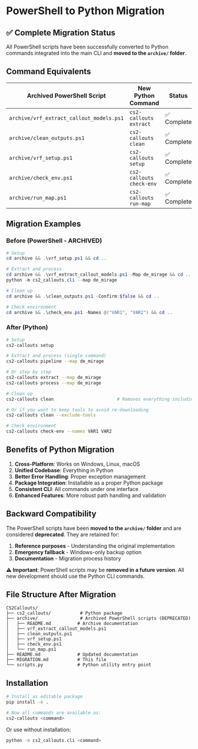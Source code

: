 # PowerShell to Python Migration

## ✅ Complete Migration Status

All PowerShell scripts have been successfully converted to Python commands integrated into the main CLI and **moved to the `archive/` folder**.

## Command Equivalents

| Archived PowerShell Script | New Python Command | Status |
|---------------------------|-------------------|--------|
| `archive/vrf_extract_callout_models.ps1` | `cs2-callouts extract` | ✅ Complete |
| `archive/clean_outputs.ps1` | `cs2-callouts clean` | ✅ Complete |
| `archive/vrf_setup.ps1` | `cs2-callouts setup` | ✅ Complete |
| `archive/check_env.ps1` | `cs2-callouts check-env` | ✅ Complete |
| `archive/run_map.ps1` | `cs2-callouts run-map` | ✅ Complete |

## Migration Examples

### Before (PowerShell - ARCHIVED)
```powershell
# Setup
cd archive && .\vrf_setup.ps1 && cd ..

# Extract and process
cd archive && .\vrf_extract_callout_models.ps1 -Map de_mirage && cd ..
python -m cs2_callouts.cli --map de_mirage

# Clean up
cd archive && .\clean_outputs.ps1 -Confirm:$false && cd ..

# Check environment
cd archive && .\check_env.ps1 -Names @("VAR1", "VAR2") && cd ..
```

### After (Python)
```bash
# Setup
cs2-callouts setup

# Extract and process (single command)
cs2-callouts pipeline --map de_mirage

# Or step by step
cs2-callouts extract --map de_mirage
cs2-callouts process --map de_mirage

# Clean up
cs2-callouts clean                        # Removes everything including tools

# Or if you want to keep tools to avoid re-downloading
cs2-callouts clean --exclude-tools

# Check environment
cs2-callouts check-env --names VAR1 VAR2
```

## Benefits of Python Migration

1. **Cross-Platform**: Works on Windows, Linux, macOS
2. **Unified Codebase**: Everything in Python
3. **Better Error Handling**: Proper exception management
4. **Package Integration**: Installable as a proper Python package
5. **Consistent CLI**: All commands under one interface
6. **Enhanced Features**: More robust path handling and validation

## Backward Compatibility

The PowerShell scripts have been **moved to the `archive/` folder** and are considered **deprecated**. They are retained for:

1. **Reference purposes** - Understanding the original implementation
2. **Emergency fallback** - Windows-only backup option
3. **Documentation** - Migration process history

**⚠️ Important**: PowerShell scripts may be **removed in a future version**. All new development should use the Python CLI commands.

## File Structure After Migration

```
CS2Callouts/
├── cs2_callouts/           # Python package
├── archive/                # Archived PowerShell scripts (DEPRECATED)
│   ├── README.md          # Archive documentation
│   ├── vrf_extract_callout_models.ps1
│   ├── clean_outputs.ps1
│   ├── vrf_setup.ps1
│   ├── check_env.ps1
│   └── run_map.ps1
├── README.md              # Updated documentation
├── MIGRATION.md           # This file
└── scripts.py             # Python utility entry point
```

## Installation

```bash
# Install as editable package
pip install -e .

# Now all commands are available as:
cs2-callouts <command>
```

Or use without installation:
```bash
python -m cs2_callouts.cli <command>
```
